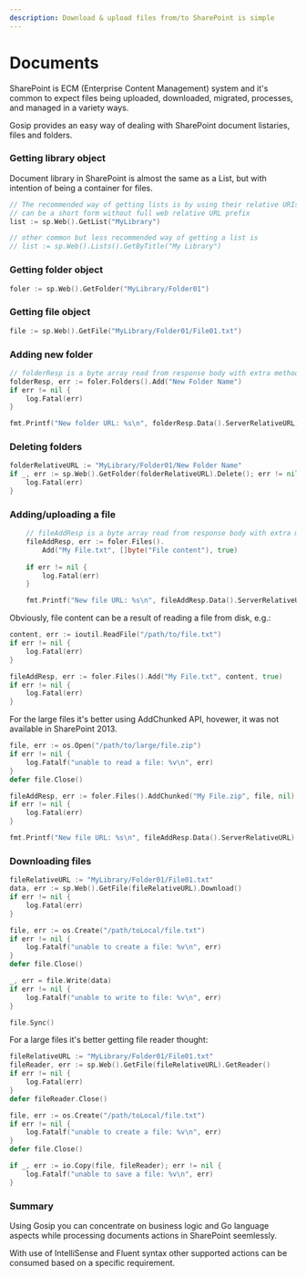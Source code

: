 ```yaml
---
description: Download & upload files from/to SharePoint is simple
---
```


# Documents

SharePoint is ECM \(Enterprise Content Management\) system and it's common to expect files being uploaded, downloaded, migrated, processes, and managed in a variety ways.

Gosip provides an easy way of dealing with SharePoint document listaries, files and folders.

### Getting library object

Document library in SharePoint is almost the same as a List, but with intention of being a container for files.

```go
// The recommended way of getting lists is by using their relative URIs
// can be a short form without full web relative URL prefix
list := sp.Web().GetList("MyLibrary")

// other common but less recommended way of getting a list is
// list := sp.Web().Lists().GetByTitle("My Library")
```

### Getting folder object

```go
foler := sp.Web().GetFolder("MyLibrary/Folder01")
```

### Getting file object

```go
file := sp.Web().GetFile("MyLibrary/Folder01/File01.txt")
```

### Adding new folder

```go
// folderResp is a byte array read from response body with extra methods
folderResp, err := foler.Folders().Add("New Folder Name")
if err != nil {
	log.Fatal(err)
}

fmt.Printf("New folder URL: %s\n", folderResp.Data().ServerRelativeURL)
```

### Deleting folders

```go
folderRelativeURL := "MyLibrary/Folder01/New Folder Name"
if _, err := sp.Web().GetFolder(folderRelativeURL).Delete(); err != nil {
	log.Fatal(err)
}
```

### Adding/uploading a file

```go
	// fileAddResp is a byte array read from response body with extra methods
	fileAddResp, err := foler.Files().
		Add("My File.txt", []byte("File content"), true)
	
	if err != nil {
		log.Fatal(err)
	}

	fmt.Printf("New file URL: %s\n", fileAddResp.Data().ServerRelativeURL)
```

Obviously, file content can be a result of reading a file from disk, e.g.:

```go
content, err := ioutil.ReadFile("/path/to/file.txt")
if err != nil {
	log.Fatal(err)
}

fileAddResp, err := foler.Files().Add("My File.txt", content, true)
if err != nil {
	log.Fatal(err)
}
```

For the large files it's better using AddChunked API, hovewer, it was not available in SharePoint 2013.

```go
file, err := os.Open("/path/to/large/file.zip")
if err != nil {
	log.Fatalf("unable to read a file: %v\n", err)
}
defer file.Close()

fileAddResp, err := foler.Files().AddChunked("My File.zip", file, nil)
if err != nil {
	log.Fatal(err)
}

fmt.Printf("New file URL: %s\n", fileAddResp.Data().ServerRelativeURL)
```

### Downloading files

```go
fileRelativeURL := "MyLibrary/Folder01/File01.txt"
data, err := sp.Web().GetFile(fileRelativeURL).Download()
if err != nil {
	log.Fatal(err)
}

file, err := os.Create("/path/toLocal/file.txt")
if err != nil {
	log.Fatalf("unable to create a file: %v\n", err)
}
defer file.Close()

_, err = file.Write(data)
if err != nil {
	log.Fatalf("unable to write to file: %v\n", err)
}

file.Sync()
```

For a large files it's better getting file reader thought:

```go
fileRelativeURL := "MyLibrary/Folder01/File01.txt"
fileReader, err := sp.Web().GetFile(fileRelativeURL).GetReader()
if err != nil {
	log.Fatal(err)
}
defer fileReader.Close()

file, err := os.Create("/path/toLocal/file.txt")
if err != nil {
	log.Fatalf("unable to create a file: %v\n", err)
}
defer file.Close()

if _, err := io.Copy(file, fileReader); err != nil {
	log.Fatalf("unable to save a file: %v\n", err)
}
```

### Summary

Using Gosip you can concentrate on business logic and Go language aspects while processing documents actions in SharePoint seemlessly.

With use of IntelliSense and Fluent syntax other supported actions can be consumed based on a specific requirement.

